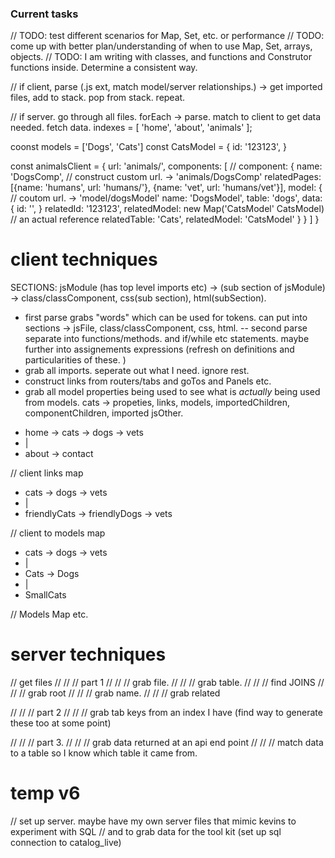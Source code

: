 ### Current tasks

// TODO: test different scenarios for Map, Set, etc. or performance 
// TODO: come up with better plan/understanding of when to use Map, Set, arrays, objects.
// TODO: I am writing with classes, and functions and Construtor functions inside. Determine a consistent way. 

// if client, parse (.js ext, match model/server relationships.) -> get imported files, add to stack. pop from stack. repeat.

// if server. go through all files. forEach -> parse. match to client to get data needed. fetch data. 
indexes = [
  'home', 'about', 'animals'
];

coonst models = ['Dogs', 'Cats']
const CatsModel = {
  id: '123123',
}

const animalsClient = {
  url: 'animals/',
  components: [
    //
    component: {
      name: 'DogsComp',
      // construct custom url. -> 'animals/DogsComp'
      relatedPages: [{name: 'humans', url: 'humans/'}, {name: 'vet', url: 'humans/vet'}],
      model: {
        // coutom url. -> 'model/dogsModel'
        name: 'DogsModel',
        table: 'dogs',
        data: {
          id: '',
        }
        relatedId: '123123',
        relatedModel: new Map('CatsModel' CatsModel) // an actual reference
        relatedTable: 'Cats',
        relatedModel: 'CatsModel'
      }
    }
  ]
}

# client techniques

SECTIONS:  jsModule (has top level imports etc) -> (sub section of jsModule) -> class/classComponent, css(sub section), html(subSection).

- first parse grabs "words" which can be used for tokens. can put into sections -> jsFile, class/classComponent, css, html.
-- second parse separate into functions/methods. and if/while etc statements. maybe further into assignements expressions (refresh on definitions and particularities of these. )
- grab all imports. seperate out what I need. ignore rest. 
- construct links from routers/tabs and goTos and Panels etc. 
- grab all model properties being used to see what is *actually* being used from models. 
cats -> propeties, links, models, importedChildren, componentChildren, imported jsOther.

* home -> cats -> dogs -> vets
* | 
* about -> contact

// client links map
* cats -> dogs -> vets
* | 
* friendlyCats -> friendlyDogs -> vets

// client to models map
* cats -> dogs -> vets
* | 
* Cats -> Dogs
* |
* SmallCats

// Models Map etc. 

# server techniques

// get files
// // // part 1
// // // grab file.
// // // grab table.
// // // find JOINS
// // // grab root
// // // grab name.
// // // grab related

// // // part 2
// // // grab tab keys from an index I have (find way to generate these too at some point)

// // // part 3.
// // // grab data returned at an api end point
// // // match data to a table so I know which table it came from.

# temp v6

// set up server. maybe have my own server files that mimic kevins to experiment with SQL
// and to grab data for the tool kit (set up sql connection to catalog_live)
